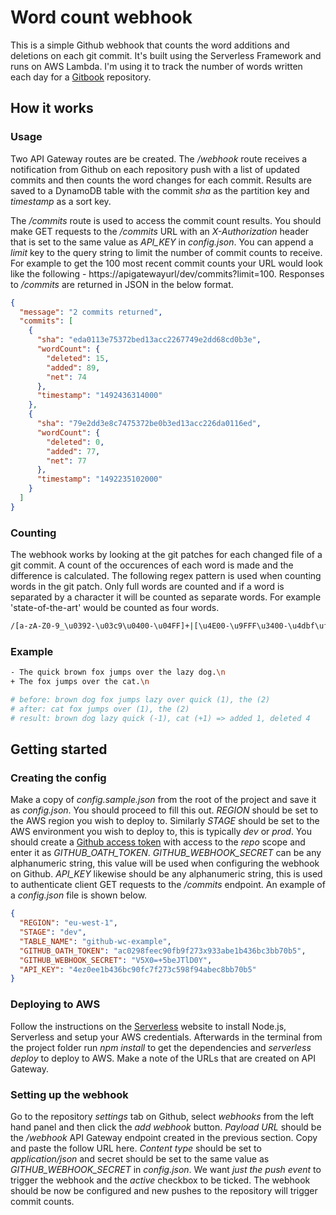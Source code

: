 # Word count webhook
This is a simple Github webhook that counts the word additions and deletions on each git commit. It's built using the Serverless Framework and runs on AWS Lambda. I'm using it to track the number of words written each day for a [Gitbook](https://www.gitbook.com) repository.

## How it works
### Usage
Two API Gateway routes are be created. The */webhook* route receives a notification from Github on each repository push with a list of updated commits and then counts the word changes for each commit. Results are saved to a DynamoDB table with the commit *sha* as the partition key and *timestamp* as a sort key. 

The */commits* route is used to access the commit count results. You should make GET requests to the */commits* URL with an *X-Authorization* header that is set to the same value as *API_KEY* in *config.json*. You can append a *limit* key to the query string to limit the number of commit counts to receive. For example to get the 100 most recent commit counts your URL would look like the following - https://apigatewayurl/dev/commits?limit=100. Responses to */commits* are returned in JSON in the below format.
``` json
{
  "message": "2 commits returned",
  "commits": [
    {
      "sha": "eda0113e75372bed13acc2267749e2dd68cd0b3e",
      "wordCount": {
        "deleted": 15,
        "added": 89,
        "net": 74
      },
      "timestamp": "1492436314000"
    },
    {
      "sha": "79e2dd3e8c7475372be0b3ed13acc226da0116ed",
      "wordCount": {
        "deleted": 0,
        "added": 77,
        "net": 77
      },
      "timestamp": "1492235102000"
    }
  ]
}
```

### Counting
The webhook works by looking at the git patches for each changed file of a git commit. A count of the occurences of each word is made and the difference is calculated. The following regex pattern is used when counting words in the git patch. Only full words are counted and if a word is separated by a character it will be counted as separate words. For example 'state-of-the-art' would be counted as four words.
``` bash
/[a-zA-Z0-9_\u0392-\u03c9\u0400-\u04FF]+|[\u4E00-\u9FFF\u3400-\u4dbf\uf900-\ufaff\u3040-\u309f\uac00-\ud7af\u0400-\u04FF]+|[\u00E4\u00C4\u00E5\u00C5\u00F6\u00D6]+|\w+/g
```

### Example
``` bash
- The quick brown fox jumps over the lazy dog.\n
+ The fox jumps over the cat.\n

# before: brown dog fox jumps lazy over quick (1), the (2)
# after: cat fox jumps over (1), the (2)
# result: brown dog lazy quick (-1), cat (+1) => added 1, deleted 4 
```

## Getting started
### Creating the config
Make a copy of *config.sample.json* from the root of the project and save it as *config.json*. You should proceed to fill this out. *REGION* should be set to the AWS region you wish to deploy to. Similarly *STAGE* should be set to the AWS environment you wish to deploy to, this is typically *dev* or *prod*. You should create a [Github access token](https://github.com/settings/tokens) with access to the *repo* scope and enter it as *GITHUB_OATH_TOKEN*. *GITHUB_WEBHOOK_SECRET* can be any alphanumeric string, this value will be used when configuring the webhook on Github. *API_KEY* likewise should be any alphanumeric string, this is used to authenticate client GET requests to the */commits* endpoint. An example of a *config.json* file is shown below.
``` json
{
  "REGION": "eu-west-1",
  "STAGE": "dev",
  "TABLE_NAME": "github-wc-example",
  "GITHUB_OATH_TOKEN": "ac0298feec90fb9f273x933abe1b436bc3bb70b5",
  "GITHUB_WEBHOOK_SECRET": "V5X0=+5beJTlD0Y",
  "API_KEY": "4ez0ee1b436bc90fc7f273c598f94abec8bb70b5"
}
```

### Deploying to AWS
Follow the instructions on the [Serverless](https://serverless.com/framework/docs/providers/aws/guide/installation) website to install Node.js, Serverless and setup your AWS credentials. Afterwards in the terminal from the project folder run *npm install* to get the dependencies and *serverless deploy* to deploy to AWS. Make a note of the URLs that are created on API Gateway.

### Setting up the webhook
Go to the repository *settings* tab on Github, select *webhooks* from the left hand panel and then click the *add webhook* button. *Payload URL* should be the */webhook* API Gateway endpoint created in the previous section. Copy and paste the follow URL here. *Content type* should be set to *application/json* and secret should be set to the same value as *GITHUB_WEBHOOK_SECRET* in *config.json*. We want *just the push event* to trigger the webhook and the *active* checkbox to be ticked. The webhook should be now be configured and new pushes to the repository will trigger commit counts.

